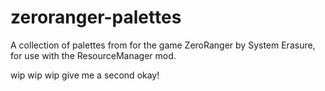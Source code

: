 # zeroranger-palettes
A collection of palettes from for the game ZeroRanger by System Erasure, for use with the ResourceManager mod.


wip wip wip give me a second okay!
